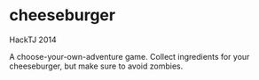 # cheeseburger

HackTJ 2014

A choose-your-own-adventure game. Collect ingredients for your cheeseburger, but make sure to avoid zombies.
